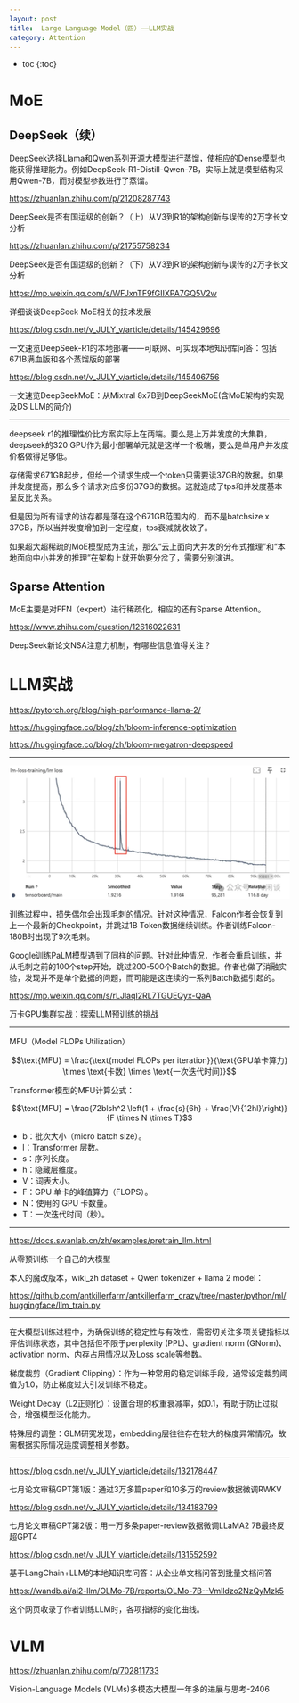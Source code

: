 ```yaml
---
layout: post
title:  Large Language Model（四）——LLM实战
category: Attention 
---
```


* toc
{:toc}

# MoE

## DeepSeek（续）

DeepSeek选择Llama和Qwen系列开源大模型进行蒸馏，使相应的Dense模型也能获得推理能力。例如DeepSeek-R1-Distill-Qwen-7B，实际上就是模型结构采用Qwen-7B，而对模型参数进行了蒸馏。

https://zhuanlan.zhihu.com/p/21208287743

DeepSeek是否有国运级的创新？（上）从V3到R1的架构创新与误传的2万字长文分析

https://zhuanlan.zhihu.com/p/21755758234

DeepSeek是否有国运级的创新？（下）从V3到R1的架构创新与误传的2万字长文分析

https://mp.weixin.qq.com/s/WFJxnTF9fGIIXPA7GQ5V2w

详细谈谈DeepSeek MoE相关的技术发展

https://blog.csdn.net/v_JULY_v/article/details/145429696

一文速览DeepSeek-R1的本地部署——可联网、可实现本地知识库问答：包括671B满血版和各个蒸馏版的部署

https://blog.csdn.net/v_JULY_v/article/details/145406756

一文速览DeepSeekMoE：从Mixtral 8x7B到DeepSeekMoE(含MoE架构的实现及DS LLM的简介)

---

deepseek r1的推理性价比方案实际上在两端。要么是上万并发度的大集群，deepseek的320 GPU作为最小部署单元就是这样一个极端，要么是单用户并发度价格做得足够低。

存储需求671GB起步，但给一个请求生成一个token只需要读37GB的数据。如果并发度提高，那么多个请求对应多份37GB的数据。这就造成了tps和并发度基本呈反比关系。

但是因为所有请求的访存都是落在这个671GB范围内的，而不是batchsize x 37GB，所以当并发度增加到一定程度，tps衰减就收敛了。

如果超大超稀疏的MoE模型成为主流，那么“云上面向大并发的分布式推理”和“本地面向中小并发的推理”在架构上就开始要分岔了，需要分别演进。

## Sparse Attention

MoE主要是对FFN（expert）进行稀疏化，相应的还有Sparse Attention。

https://www.zhihu.com/question/12616022631

DeepSeek新论文NSA注意力机制，有哪些信息值得关注？

# LLM实战

https://pytorch.org/blog/high-performance-llama-2/

https://huggingface.co/blog/zh/bloom-inference-optimization

https://huggingface.co/blog/zh/bloom-megatron-deepspeed

---

![](/images/img5/Spike.webp)

训练过程中，损失偶尔会出现毛刺的情况。针对这种情况，Falcon作者会恢复到上一个最新的Checkpoint，并跳过1B Token数据继续训练。作者训练Falcon-180B时出现了9次毛刺。

Google训练PaLM模型遇到了同样的问题。针对此种情况，作者会重启训练，并从毛刺之前的100个step开始，跳过200-500个Batch的数据。作者也做了消融实验，发现并不是单个数据的问题，而可能是这连续的一系列Batch数据引起的。

https://mp.weixin.qq.com/s/rLJlaqI2RL7TGUEQyx-QaA

万卡GPU集群实战：探索LLM预训练的挑战

---

MFU（Model FLOPs Utilization）

$$\text{MFU} = \frac{\text{model FLOPs per iteration}}{\text{GPU单卡算力} \times \text{卡数} \times \text{一次迭代时间}}$$

Transformer模型的MFU计算公式：

$$\text{MFU} = \frac{72blsh^2 \left(1 + \frac{s}{6h} + \frac{V}{12hl}\right)}{F \times N \times T}$$

- b：批次大小（micro batch size）。
- l：Transformer 层数。
- s：序列长度。
- h：隐藏层维度。
- V：词表大小。
- F：GPU 单卡的峰值算力（FLOPS）。
- N：使用的 GPU 卡数量。
- T：一次迭代时间（秒）。

---

https://docs.swanlab.cn/zh/examples/pretrain_llm.html

从零预训练一个自己的大模型

本人的魔改版本，wiki_zh dataset + Qwen tokenizer + llama 2 model：

https://github.com/antkillerfarm/antkillerfarm_crazy/tree/master/python/ml/huggingface/llm_train.py

---

在大模型训练过程中，为确保训练的稳定性与有效性，需密切关注多项关键指标以评估训练状态，其中包括但不限于perplexity (PPL)、gradient norm (GNorm)、activation norm、内存占用情况以及Loss scale等参数。

梯度裁剪（Gradient Clipping）：作为一种常用的稳定训练手段，通常设定裁剪阈值为1.0，防止梯度过大引发训练不稳定。

Weight Decay（L2正则化）：设置合理的权重衰减率，如0.1，有助于防止过拟合，增强模型泛化能力。

特殊层的调整：GLM研究发现，embedding层往往存在较大的梯度异常情况，故需根据实际情况适度调整相关参数。

---

https://blog.csdn.net/v_JULY_v/article/details/132178447

七月论文审稿GPT第1版：通过3万多篇paper和10多万的review数据微调RWKV

https://blog.csdn.net/v_JULY_v/article/details/134183799

七月论文审稿GPT第2版：用一万多条paper-review数据微调LLaMA2 7B最终反超GPT4

https://blog.csdn.net/v_JULY_v/article/details/131552592

基于LangChain+LLM的本地知识库问答：从企业单文档问答到批量文档问答

https://wandb.ai/ai2-llm/OLMo-7B/reports/OLMo-7B--Vmlldzo2NzQyMzk5

这个网页收录了作者训练LLM时，各项指标的变化曲线。

# VLM

https://zhuanlan.zhihu.com/p/702811733

Vision-Language Models (VLMs)多模态大模型一年多的进展与思考-2406
